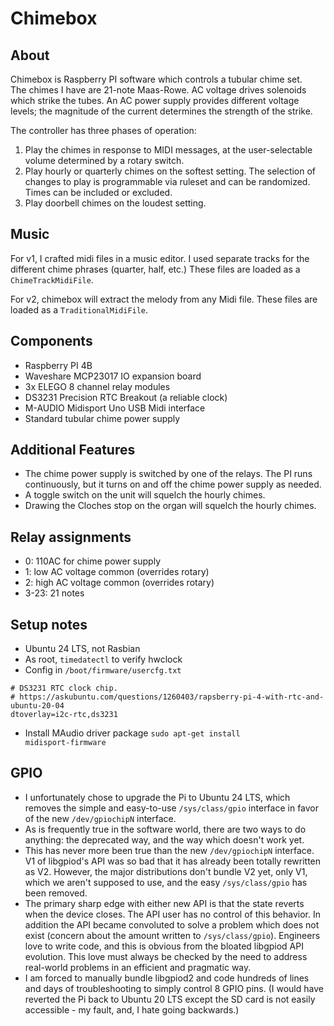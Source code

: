 # Chimebox

## About

Chimebox is Raspberry PI software which controls a tubular chime set.  
The chimes I have are 21-note Maas-Rowe.  AC voltage drives solenoids
which strike the tubes.  An AC power supply provides different voltage
levels; the magnitude of the current determines the strength of the strike.

The controller has three phases of operation:

1) Play the chimes in response to MIDI messages, at the user-selectable
volume determined by a rotary switch.
2) Play hourly or quarterly chimes on the softest setting.  The selection
of changes to play is programmable via ruleset and can be randomized.  Times
can be included or excluded.
3) Play doorbell chimes on the loudest setting.

## Music

For v1, I crafted midi files in a music editor.  I used separate
tracks for the different chime phrases (quarter, half, etc.)
These files are loaded as a `ChimeTrackMidiFile`.

For v2, chimebox will extract the melody from any Midi file.
These files are loaded as a `TraditionalMidiFile`.

## Components

* Raspberry PI 4B
* Waveshare MCP23017 IO expansion board
* 3x ELEGO 8 channel relay modules
* DS3231 Precision RTC Breakout (a reliable clock)
* M-AUDIO Midisport Uno USB Midi interface
* Standard tubular chime power supply

## Additional Features

* The chime power supply is switched by one of the relays.  The PI runs continuously,
but it turns on and off the chime power supply as needed.
* A toggle switch on the unit will squelch the hourly chimes.
* Drawing the Cloches stop on the organ will squelch the hourly chimes.

## Relay assignments

* 0: 110AC for chime power supply
* 1: low AC voltage common (overrides rotary)
* 2: high AC voltage common (overrides rotary)
* 3-23: 21 notes

## Setup notes

* Ubuntu 24 LTS, not Rasbian
* As root, <code>timedatectl</code> to verify hwclock
* Config in <code>/boot/firmware/usercfg.txt</code>
```
# DS3231 RTC clock chip.
# https://askubuntu.com/questions/1260403/rapsberry-pi-4-with-rtc-and-ubuntu-20-04
dtoverlay=i2c-rtc,ds3231
```
* Install MAudio driver package <code>sudo apt-get install midisport-firmware</code>

## GPIO

* I unfortunately chose to upgrade the Pi to Ubuntu 24 LTS,
which removes the simple and easy-to-use `/sys/class/gpio`
interface in favor of the new `/dev/gpiochipN` interface.
* As is frequently true in the software world, there are two ways
to do anything: the deprecated way, and the way which doesn't work yet.
* This has never more been true than the new `/dev/gpiochipN` interface.
V1 of libgpiod's API was so bad that it has already
been totally rewritten as V2.  However, the major distributions
don't bundle V2 yet, only V1, which we aren't supposed to use,
and the easy `/sys/class/gpio` has been removed.
* The primary sharp edge with either new API is that the state
reverts when the device closes.  The API user has no control of
this behavior.  In addition the API became convoluted to solve
a problem which does not exist (concern about the amount written
to `/sys/class/gpio`).  Engineers love to write code, and this
is obvious from the bloated libgpiod API evolution.  This love
must always be checked by the need to address real-world problems
in an efficient and pragmatic way.
* I am forced to manually bundle libgpiod2 and code hundreds of
lines and days of troubleshooting to simply control 8 GPIO pins.
(I would have reverted the Pi back to Ubuntu 20 LTS except the
SD card is not easily accessible - my fault, and, I hate going
backwards.)
